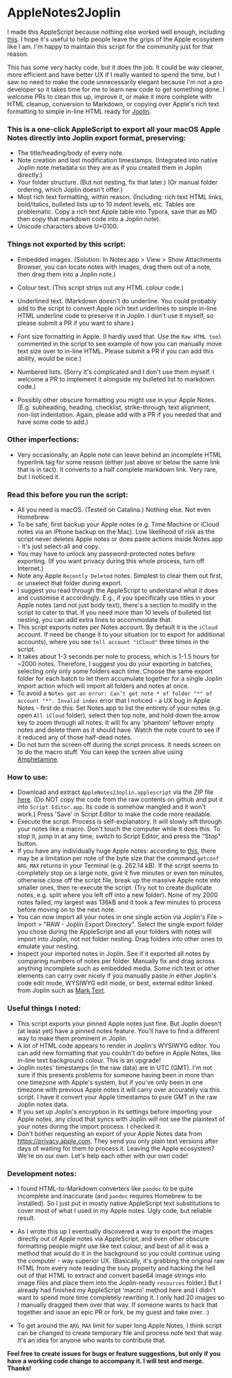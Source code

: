 # AppleNotes2Joplin

I made this AppleScript because nothing else worked well enough, including [this](http://falcon.star-lord.me/exporter/). I hope it's useful to help people leave the grips of the Apple ecosystem like I am. I'm happy to maintain this script for the community just for that reason.

This has some very hacky code, but it does the job. It could be way cleaner, more efficient and have better UX if I really wanted to spend the time, but I saw no need to make the code unnecessarily elegant because I'm not a pro developer so it takes time for me to learn new code to get something done. I welcome PRs to clean this up, improve it, or make it more complete with HTML cleanup, conversion to Markdown, or copying over Apple's rich text formatting to simple in-line HTML ready for [Joplin](https://github.com/laurent22/joplin).

### **This is a one-click AppleScript to export all your macOS Apple Notes directly into Joplin export format, preserving:**

- The title/heading/body of every note.
- Note creation and last modification timestamps. (Integrated into native Joplin note metadata so they are as if you created them in Joplin directly.)
- Your folder structure. (But not nesting, fix that later.) (Or manual folder ordering, which Joplin doesn't offer.)
- Most rich text formatting, within reason. (Including: rich text HTML links, bold/italics, bulleted lists up to 10 indent levels, etc. Tables are problematic. Copy a rich text Apple table into Typora, save that as MD then copy that markdown code into a Joplin note).
- Unicode characters above U+0100.

### **Things not exported by this script:**

- Embedded images. (Solution: In Notes.app > View > Show Attachments Browser, you can locate notes with images, drag them out of a note, then drag them into a Joplin note.)

- Colour text. (This script strips out any HTML colour code.)

- Underlined text. (Markdown doesn't do underline. You could probably add to the script to convert Apple rich text underlines to simple in-line HTML underline code to preserve it in Joplin. I don't use it myself, so please submit a PR if you want to share.)

- Font size formatting in Apple. (I hardly used that. Use the `Raw HTML tool` commented in the script to see example of how you can manually move text size over to in-line HTML. Please submit a PR if you can add this ability, would be nice.)

- Numbered lists. (Sorry it's complicated and I don't use them myself. I welcome a PR to implement it alongside my bulleted list to markdown code.)

- Possibly other obscure formatting you might use in your Apple Notes. (E.g. subheading, heading, checklist, strike-through, text alignment, non-list indentation. Again, please add with a PR if you needed that and have some code to add.)

### **Other imperfections:**

- Very occasionally, an Apple note can leave behind an incomplete HTML hyperlink tag for some reason (either just above or below the same link that is in tact). It converts to a half complete markdown link. Very rare, but I noticed it.

### **Read this before you run the script:**

- All you need is macOS. (Tested on Catalina.) Nothing else. Not even Homebrew.
- To be safe, first backup your Apple notes (e.g. Time Machine or iCloud notes via an iPhone backup on the Mac). Low likelihood of risk  as the script never deletes Apple notes or does paste actions inside Notes.app - it's just select-all and copy.
- You may have to unlock any password-protected notes before exporting. (If you want privacy during this whole process, turn off Internet.)
- Note any Apple `Recently Deleted` notes. Simplest to clear them out first, or unselect that folder during export.
- I suggest you read through the AppleScript to understand what it does and customise it accordingly. E.g., if you specifically use titles in your Apple notes (and not just body text), there's a section to modify in the script to cater to that. If you need more than 10 levels of bulleted list nesting, you can add extra lines to accommodate that.
- This script exports notes per Notes account. By default it is the `iCloud` account. If need be change it to your situation (or to export for additional accounts), where you see `tell account "iCloud"` three times in the script.
- It takes about 1-3 seconds per note to process, which is 1-1.5 hours for ~2000 notes. Therefore, I suggest you do your exporting in batches, selecting only only some folders each time. Choose the same export folder for each batch to let them accumulate together for a single Joplin import action which will import all folders and notes at once.
- To avoid a `Notes got an error: Can’t get note * of folder "*" of account "*". Invalid index` error that I noticed - a UX bug in Apple Notes - first do this: Set Notes.app to list the entirety of your notes (e.g. open `All iCloud` folder), select then top note, and hold down the arrow key to zoom through all notes. It will fix any 'phantom' leftover empty notes and delete them as it should have. Watch the note count to see if it reduced any of those half-dead notes.
- Do not turn the screen off during the script process. It needs screen on to do the macro stuff. You can keep the screen alive using [Amphetamine](https://roaringapps.com/app/amphetamine).

### **How to use:**

- Download and extract `AppleNotes2Joplin.applescript` via the ZIP file [here](https://github.com/mindfulsource/AppleNotes2Joplin/archive/main.zip). (Do NOT copy the code from the raw contents on github and put it into `Script Editor.app`. Its code is somehow mangled and it won't work.) Press 'Save' in Script Editor to make the code more readable.
- Execute the script. Process is self-explanatory. It will slowly sift through your notes like a macro. Don't touch the computer while it does this. To stop it, jump in at any time, switch to Script Editor, and press the "Stop" button.
- If you have any individually huge  Apple notes: according to [this](https://apple.stackexchange.com/a/94756/163629), there may be a limitation per note of the byte size that the command `getconf ARG_MAX` returns in your Terminal (e.g. 262.14 kB). If the script seems to completely stop on a large note, give it five minutes or even ten minutes, otherwise close off the script file, break up the massive Apple note into smaller ones, then re-execute the script. (Try not to create duplicate notes, e.g. split where you left off into a new folder). None of my 2000 notes failed, my largest was 136kB and it took a few minutes to process before moving on to the next note.
- You can now import all your notes in one single action via Joplin's File > Import > "RAW - Joplin Export Directory". Select the single export folder you chose during the AppleScript and all your folders with notes will import into Joplin, not not folder nesting. Drag folders into other ones to emulate your nesting.
- Inspect your imported notes in Joplin. See if it exported all notes by comparing numbers of notes per folder. Manually fix and drag across anything incomplete such as embedded media. Some rich text or other elements can carry over nicely if you manually paste in either Joplin's code edit mode, WYSIWYG edit mode, or best, external editor linked from Joplin such as [Mark Text](https://github.com/marktext/marktext).

### **Useful things I noted:**

- This script exports your pinned Apple notes just fine. But Joplin doesn't (at least yet) have a pinned notes feature. You'll have to find a different way to make them prominent in Joplin.
- A lot of HTML code appears to render in Joplin's WYSIWYG editor. You can add new formatting that you couldn't do before in Apple Notes, like in-line text background colour. This is an upgrade!
- Joplin notes' timestamps (in the raw data) are in UTC (GMT). I'm not sure if this presents problems for someone having been in more than one timezone with Apple's system, but if you've only been in one timezone with previous Apple notes it will carry over accurately via this script. I have it convert your Apple timestamps to pure GMT in the raw Joplin notes data.
- If you set up Joplin's encryption in its settings before importing your Apple notes, any cloud that syncs with Joplin will not see the plaintext of your notes during the import process. I checked it.
- Don't bother requesting an export of your Apple Notes data from https://privacy.apple.com. They send you only plain text versions after days of waiting for them to process it. Leaving the Apple ecosystem? We're on our own. Let's help each other with our own code!

### **Development notes:**

- I found HTML-to-Markdown converters like `pandoc` to be quite incomplete and inaccurate (and `pandoc` requires Homebrew to be installed). So I just put in mostly native AppleScript text substitutions to cover most of what I used in my Apple notes. Ugly code, but reliable result.

- As I wrote this up I eventually discovered a way to export the images directly out of Apple notes via AppleScript, and even other obscure formatting people might use like text colour, and best of all it was a method that would do it in the background so you could continue using the computer - way superior UX. (Basically, it's grabbing the original raw HTML from every note reading the `body` property and hacking the hell out of that HTML to extract and convert base64 image strings into image files and place them into the Joplin-ready `resources` folder.) But I already had finished my AppleScript 'macro' method here and I didn't want to spend more time completely rewriting it. I only had 20 images so I manually dragged them over that way. If someone wants to hack that together and issue an epic PR or fork, be my guest and take over. :)

- To get around the `ARG_MAX` limit for super long Apple Notes, I think script can be changed to create temporary file and process note text that way. It's an idea for anyone who wants to contribute that.

**Feel free to create issues for bugs or feature suggestions, but only if you have a working code change to accompany it. I will test and merge. Thanks!**